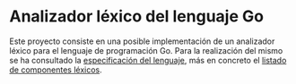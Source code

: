 # Analizador léxico del lenguaje Go

Este proyecto consiste en una posible implementación de un analizador léxico para el lenguaje de programación Go. Para la realización del mismo se ha consultado la [especificación del lenguaje](https://go.dev/ref/spec), más en concreto el [listado de componentes léxicos](https://go.dev/ref/spec#Lexical_elements).
